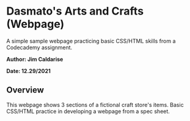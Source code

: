 # Dasmato's Arts and Crafts (Webpage)
A simple sample webpage practicing basic CSS/HTML skills from a Codecademy 
assignment. 

**Author: Jim Caldarise**

**Date: 12.29/2021**

## Overview
This webpage shows 3 sections of a fictional craft store's items. Basic
CSS/HTML practice in developing a webpage from a spec sheet. 